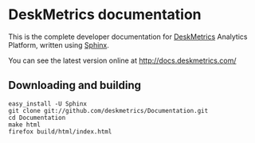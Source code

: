 DeskMetrics documentation
===========================

This is the complete developer documentation for [DeskMetrics](http://deskmetrics.com) Analytics Platform, written using [Sphinx](http://sphinx.pocoo.org). 


You can see the latest version online at http://docs.deskmetrics.com/

Downloading and building
--------------------------

    easy_install -U Sphinx
    git clone git://github.com/deskmetrics/Documentation.git
    cd Documentation
    make html
    firefox build/html/index.html



